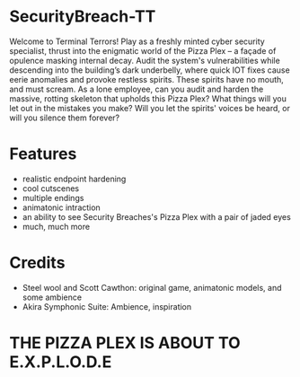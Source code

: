 # SecurityBreach-TT
Welcome to Terminal Terrors! Play as a freshly minted cyber security specialist, thrust into the enigmatic world of the Pizza Plex – a façade of opulence masking internal decay. Audit the system's vulnerabilities while descending into the building’s dark underbelly, where quick IOT fixes cause eerie anomalies and provoke restless spirits. These spirits have no mouth, and must scream. As a lone employee, can you audit and harden the massive, rotting skeleton that upholds this Pizza Plex? What things will you let out in the mistakes you make? Will you let the spirits' voices be heard, or will you silence them forever?

# Features
- realistic endpoint hardening
- cool cutscenes
- multiple endings
- animatonic intraction
- an ability to see Security Breaches's Pizza Plex with a pair of jaded eyes
- much, much more

# Credits
- Steel wool and Scott Cawthon: original game, animatonic models, and some ambience
- Akira Symphonic Suite: Ambience, inspiration

# THE PIZZA PLEX IS ABOUT TO E.X.P.L.O.D.E
